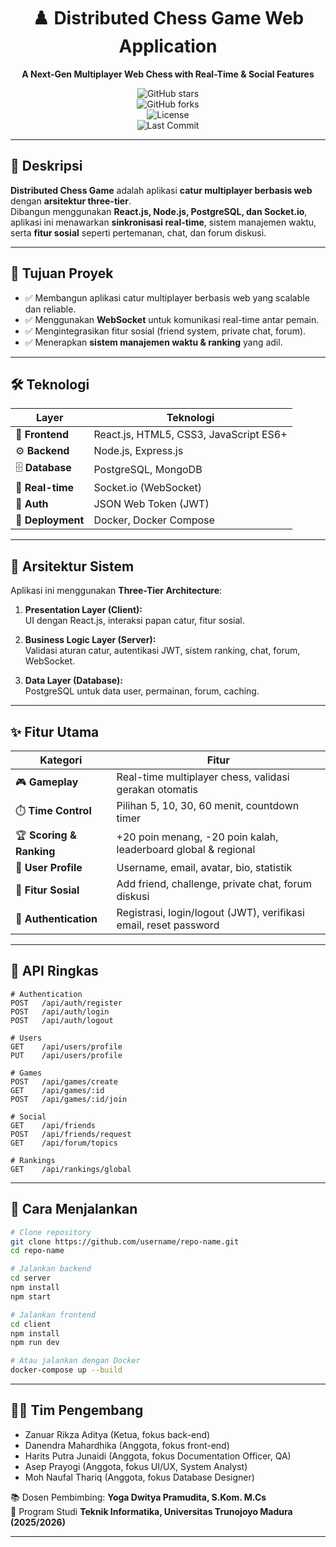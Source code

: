 <div align="center">

# ♟️ Distributed Chess Game Web Application  
**A Next-Gen Multiplayer Web Chess with Real-Time & Social Features**  

![GitHub stars](https://img.shields.io/github/stars/Nendra12/Yapchess_Front-End?style=social)  
![GitHub forks](https://img.shields.io/github/forks/Nendra12/Yapchess_Front-End?style=social)  
![License](https://img.shields.io/github/license/Nendra12/Yapchess_Front-End?)  
![Last Commit](https://img.shields.io/github/last-commit/Nendra12/Yapchess_Front-End?color=green)  

</div>

---

## 📖 Deskripsi
**Distributed Chess Game** adalah aplikasi **catur multiplayer berbasis web** dengan **arsitektur three-tier**.  
Dibangun menggunakan **React.js, Node.js, PostgreSQL, dan Socket.io**, aplikasi ini menawarkan **sinkronisasi real-time**, sistem manajemen waktu, serta **fitur sosial** seperti pertemanan, chat, dan forum diskusi.

---

## 🎯 Tujuan Proyek
- ✅ Membangun aplikasi catur multiplayer berbasis web yang scalable dan reliable.  
- ✅ Menggunakan **WebSocket** untuk komunikasi real-time antar pemain.  
- ✅ Mengintegrasikan fitur sosial (friend system, private chat, forum).  
- ✅ Menerapkan **sistem manajemen waktu & ranking** yang adil.  

---

## 🛠️ Teknologi
| Layer | Teknologi |
|-------|-----------|
| 🎨 **Frontend** | React.js, HTML5, CSS3, JavaScript ES6+ |
| ⚙️ **Backend** | Node.js, Express.js |
| 🗄️ **Database** | PostgreSQL, MongoDB |
| 🔌 **Real-time** | Socket.io (WebSocket) |
| 🔐 **Auth** | JSON Web Token (JWT) |
| 🚀 **Deployment** | Docker, Docker Compose |

---

## 📐 Arsitektur Sistem
Aplikasi ini menggunakan **Three-Tier Architecture**:  

1. **Presentation Layer (Client):**  
   UI dengan React.js, interaksi papan catur, fitur sosial.  

2. **Business Logic Layer (Server):**  
   Validasi aturan catur, autentikasi JWT, sistem ranking, chat, forum, WebSocket.  

3. **Data Layer (Database):**  
   PostgreSQL untuk data user, permainan, forum, caching.  

---

## ✨ Fitur Utama
| Kategori | Fitur |
|----------|-------|
| 🎮 **Gameplay** | Real-time multiplayer chess, validasi gerakan otomatis |
| ⏱️ **Time Control** | Pilihan 5, 10, 30, 60 menit, countdown timer |
| 🏆 **Scoring & Ranking** | +20 poin menang, -20 poin kalah, leaderboard global & regional |
| 👤 **User Profile** | Username, email, avatar, bio, statistik |
| 🤝 **Fitur Sosial** | Add friend, challenge, private chat, forum diskusi |
| 🔐 **Authentication** | Registrasi, login/logout (JWT), verifikasi email, reset password |

---

## 📡 API Ringkas
```http
# Authentication
POST   /api/auth/register
POST   /api/auth/login
POST   /api/auth/logout

# Users
GET    /api/users/profile
PUT    /api/users/profile

# Games
POST   /api/games/create
GET    /api/games/:id
POST   /api/games/:id/join

# Social
GET    /api/friends
POST   /api/friends/request
GET    /api/forum/topics

# Rankings
GET    /api/rankings/global
```

---

## 🚀 Cara Menjalankan
```bash
# Clone repository
git clone https://github.com/username/repo-name.git
cd repo-name

# Jalankan backend
cd server
npm install
npm start

# Jalankan frontend
cd client
npm install
npm run dev

# Atau jalankan dengan Docker
docker-compose up --build
```

---

## 👨‍💻 Tim Pengembang
- Zanuar Rikza Aditya (Ketua, fokus back-end)
- Danendra Mahardhika  (Anggota, fokus front-end)
- Harits Putra Junaidi  (Anggota, fokus Documentation Officer, QA)
- Asep Prayogi (Anggota, fokus UI/UX, System Analyst)
- Moh Naufal Thariq  (Anggota, fokus Database Designer)

📚 Dosen Pembimbing: **Yoga Dwitya Pramudita, S.Kom. M.Cs**  
🏫 Program Studi **Teknik Informatika, Universitas Trunojoyo Madura (2025/2026)**  

---
